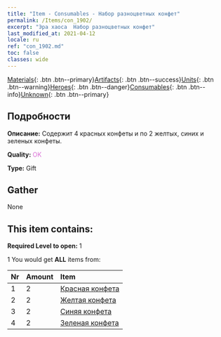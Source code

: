 ```yaml
---
title: "Item - Consumables - Набор разноцветных конфет"
permalink: /Items/con_1902/
excerpt: "Эра хаоса  Набор разноцветных конфет"
last_modified_at: 2021-04-12
locale: ru
ref: "con_1902.md"
toc: false
classes: wide
---
```

 [Materials](/ru/Items/){: .btn .btn--primary}[Artifacts](/ru/Items/Artifacts/){: .btn .btn--success}[Units](/ru/Items/Units/){: .btn .btn--warning}[Heroes](/ru/Items/Heroes/){: .btn .btn--danger}[Consumables](/ru/Items/Consumables/){: .btn .btn--info}[Unknown](/ru/Items/Unknown/){: .btn .btn--primary}

## Подробности
 **Описание:** Содержит 4 красных конфеты и по 2 желтых, синих и зеленых конфеты.

 **Quality:** <span style="color: #DA70D6">OK</span>

 **Type:** Gift

## Gather

  None

## This item contains:

 **Required Level to open:** 1

 1 You would get **ALL** items  from:

  | Nr | Amount |     Item    |
  |:---|:-------|:------------|
  | 1 | 2 | [Красная конфета](/ru/Items/con_549/) | 
  | 2 | 2 | [Желтая конфета](/ru/Items/con_550/) | 
  | 3 | 2 | [Синяя конфета](/ru/Items/con_551/) | 
  | 4 | 2 | [Зеленая конфета](/ru/Items/con_552/) | 
